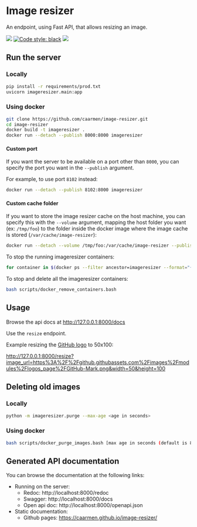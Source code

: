 # Image resizer

An endpoint, using Fast API, that allows resizing an image.

[<img src="https://img.shields.io/badge/license-MIT-lightgrey.svg?maxAge=2592000">](https://github.com/caarmen/image-resizer/blob/main/LICENSE.txt)
[![Code style: black](https://img.shields.io/badge/code%20style-black-000000.svg)](https://github.com/psf/black)
[<img src="https://github.com/caarmen/image-resizer/actions/workflows/tests.yml/badge.svg">](https://github.com/caarmen/image-resizer/actions?query=workflow%3A%22Run+tests%22++)

## Run the server

### Locally

```bash
pip install -r requirements/prod.txt
uvicorn imageresizer.main:app
```

### Using docker

```bash
git clone https://github.com/caarmen/image-resizer.git
cd image-resizer
docker build -t imageresizer .
docker run --detach --publish 8000:8000 imageresizer
```

#### Custom port

If you want the server to be available on a port other than `8000`,
you can specify the port you want in the `--publish` argument.

For example, to use port `8102` instead:

```bash
docker run --detach --publish 8102:8000 imageresizer
```

#### Custom cache folder

If you want to store the image resizer cache on the host machine,
you can specify this with the `--volume` argument, mapping the host folder you want (ex: `/tmp/foo`)
to the folder inside the docker image where the image cache is stored (`/var/cache/image-resizer`):

```bash
docker run --detach --volume /tmp/foo:/var/cache/image-resizer --publish 8000:8000 imageresizer
```

To stop the running imageresizer containers:

```bash
for container in $(docker ps --filter ancestor=imageresizer --format="{{.ID}}"); do docker stop $container; done
```

To stop and delete all the imageresizer containers:

```bash
bash scripts/docker_remove_containers.bash
```

## Usage

Browse the api docs at http://127.0.0.1:8000/docs

Use the `resize` endpoint.

Example resizing the [GitHub logo](https://github.githubassets.com/images/modules/logos_page/GitHub-Mark.png) to 50x100:

http://127.0.0.1:8000/resize?image_url=https%3A%2F%2Fgithub.githubassets.com%2Fimages%2Fmodules%2Flogos_page%2FGitHub-Mark.png&width=50&height=100

## Deleting old images

### Locally

```bash
python -m imageresizer.purge --max-age <age in seconds>
```

### Using docker

```bash
bash scripts/docker_purge_images.bash [max age in seconds (default is 86400)]
```

## Generated API documentation

You can browse the documentation at the following links:

* Running on the server:
    - Redoc: http://localhost:8000/redoc
    - Swagger: http://localhost:8000/docs
    - Open api doc: http://localhost:8000/openapi.json
* Static documentation:
    - Github pages: https://caarmen.github.io/image-resizer/
